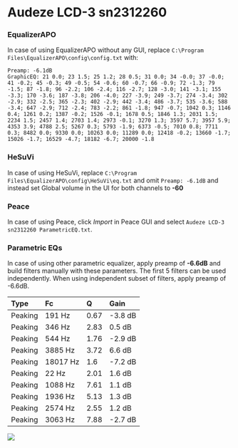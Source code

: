 # Audeze LCD-3 sn2312260

### EqualizerAPO
In case of using EqualizerAPO without any GUI, replace `C:\Program Files\EqualizerAPO\config\config.txt`
with:
```
Preamp: -6.1dB
GraphicEQ: 21 0.0; 23 1.5; 25 1.2; 28 0.5; 31 0.0; 34 -0.0; 37 -0.0; 41 -0.2; 45 -0.3; 49 -0.5; 54 -0.6; 60 -0.7; 66 -0.9; 72 -1.3; 79 -1.5; 87 -1.8; 96 -2.2; 106 -2.4; 116 -2.7; 128 -3.0; 141 -3.1; 155 -3.3; 170 -3.6; 187 -3.8; 206 -4.0; 227 -3.9; 249 -3.7; 274 -3.4; 302 -2.9; 332 -2.5; 365 -2.3; 402 -2.9; 442 -3.4; 486 -3.7; 535 -3.6; 588 -3.4; 647 -2.9; 712 -2.4; 783 -2.2; 861 -1.8; 947 -0.7; 1042 0.3; 1146 0.4; 1261 0.2; 1387 -0.2; 1526 -0.1; 1678 0.5; 1846 1.3; 2031 1.5; 2234 1.5; 2457 1.4; 2703 1.4; 2973 -0.1; 3270 1.3; 3597 5.7; 3957 5.9; 4353 3.9; 4788 2.5; 5267 0.3; 5793 -1.9; 6373 -0.5; 7010 0.8; 7711 0.3; 8482 0.0; 9330 0.0; 10263 0.0; 11289 0.0; 12418 -0.2; 13660 -1.7; 15026 -1.7; 16529 -4.7; 18182 -6.7; 20000 -1.8
```

### HeSuVi
In case of using HeSuVi, replace `C:\Program Files\EqualizerAPO\config\HeSuVi\eq.txt` and omit `Preamp:
-6.1dB` and instead set Global volume in the UI for both channels to **-60**

### Peace
In case of using Peace, click *Import* in Peace GUI and select `Audeze LCD-3 sn2312260 ParametricEQ.txt`.

### Parametric EQs
In case of using other parametric equalizer, apply preamp of **-6.6dB** and build filters manually
with these parameters. The first 5 filters can be used independently.
When using independent subset of filters, apply preamp of -6.6dB.

| Type    | Fc       |    Q | Gain    |
|:--------|:---------|:-----|:--------|
| Peaking | 191 Hz   | 0.67 | -3.8 dB |
| Peaking | 346 Hz   | 2.83 | 0.5 dB  |
| Peaking | 544 Hz   | 1.76 | -2.9 dB |
| Peaking | 3885 Hz  | 3.72 | 6.6 dB  |
| Peaking | 18017 Hz | 1.6  | -7.2 dB |
| Peaking | 22 Hz    | 2.01 | 1.6 dB  |
| Peaking | 1088 Hz  | 7.61 | 1.1 dB  |
| Peaking | 1936 Hz  | 5.13 | 1.3 dB  |
| Peaking | 2574 Hz  | 2.55 | 1.2 dB  |
| Peaking | 3063 Hz  | 7.88 | -2.7 dB |

![](https://raw.githubusercontent.com/jaakkopasanen/AutoEq/master/results/innerfidelity/sbaf-serious/Audeze%20LCD-3%20sn2312260/Audeze%20LCD-3%20sn2312260.png)
